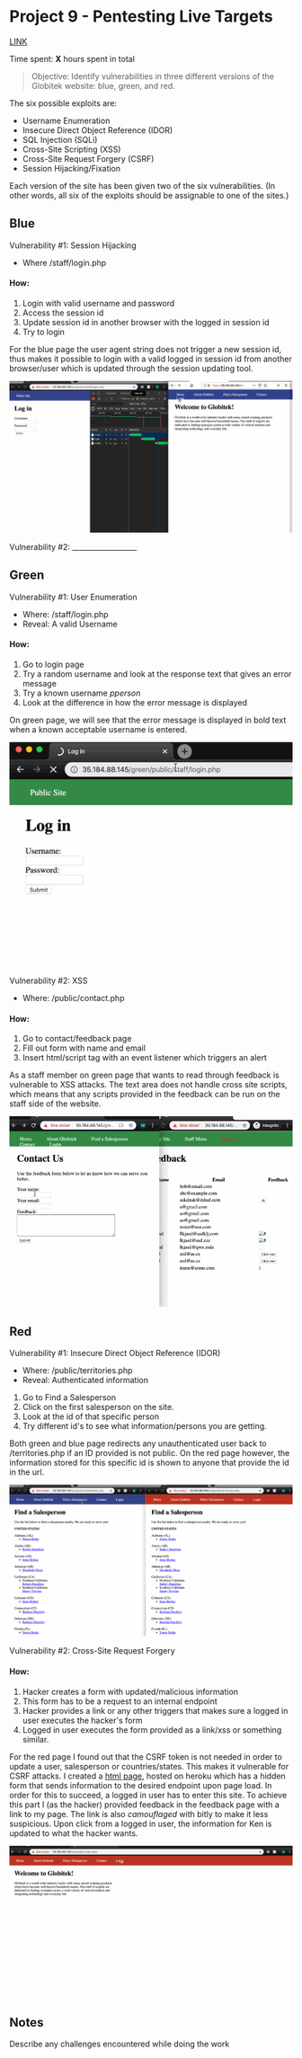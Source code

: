 # Project 9 - Pentesting Live Targets

[LINK](www.vg.no)

Time spent: **X** hours spent in total

> Objective: Identify vulnerabilities in three different versions of the Globitek website: blue, green, and red.

The six possible exploits are:
* Username Enumeration
* Insecure Direct Object Reference (IDOR)
* SQL Injection (SQLi)
* Cross-Site Scripting (XSS)
* Cross-Site Request Forgery (CSRF)
* Session Hijacking/Fixation

Each version of the site has been given two of the six vulnerabilities. (In other words, all six of the exploits should be assignable to one of the sites.)

## Blue

Vulnerability #1: Session Hijacking
- Where /staff/login.php
#### How:
1. Login with valid username and password
2. Access the session id
3. Update session id in another browser with the logged in session id
4. Try to login

For the blue page the user agent string does not trigger a new session id, thus makes it possible to login with a valid logged in session id from another browser/user which is updated through the session updating tool.

<img src="gifs/session-hijacking.gif" alt="Session hijacking" />


Vulnerability #2: __________________


## Green

Vulnerability #1: User Enumeration
- Where: /staff/login.php
- Reveal: A valid Username
#### How:
1. Go to login page
2. Try a random username and look at the response text that gives an error message
3. Try a known username *pperson*
4. Look at the difference in how the error message is displayed

On green page, we will see that the error message is displayed in bold text when a known acceptable username is entered.

<img src="/gifs/user-enumeration.gif" alt="user-enumeration" />

Vulnerability #2: XSS
- Where: /public/contact.php
#### How:
1. Go to contact/feedback page
2. Fill out form with name and email
3. Insert html/script tag with an event listener which triggers an alert

As a staff member on green page that wants to read through feedback is vulnerable to XSS attacks. The text area does not handle cross site scripts, which means that any scripts provided in the feedback can be run on the staff side of the website.

<img src="gifs/xss.gif" alt="xss" />


## Red

Vulnerability #1: Insecure Direct Object Reference (IDOR)
- Where: /public/territories.php
- Reveal: Authenticated information
1. Go to Find a Salesperson
2. Click on the first salesperson on the site.
3. Look at the id of that specific person
4. Try different id's to see what information/persons you are getting.

Both green and blue page redirects any unauthenticated user back to /territories.php if an ID provided is not public. On the red page however, the information stored for this specific id is shown to anyone that provide the id in the url.

<img src="gifs/idor.gif" alt="idor" />

Vulnerability #2: Cross-Site Request Forgery
#### How:
1. Hacker creates a form with updated/malicious information
2. This form has to be a request to an internal endpoint
3. Hacker provides a link or any other triggers that makes sure a logged in user executes the hacker's form
4. Logged in user executes the form provided as a link/xss or something similar.

For the red page I found out that the CSRF token is not needed in order to update a user, salesperson or countries/states. This makes it vulnerable for CSRF attacks. I created a [html page](https://github.com/Certinax/codepath-unit9/blob/master/external/showcase.html), hosted on heroku which has a hidden form that sends information to the desired endpoint upon page load. In order for this to succeed, a logged in user has to enter this site. To achieve this part I (as the hacker) provided feedback in the feedback page with a link to my page. The link is also *camouflaged* with bitly to make it less suspicious. Upon click from a logged in user, the information for Ken is updated to what the hacker wants.

<img src="gifs/csrf.gif" alt="csrf" />


## Notes

Describe any challenges encountered while doing the work
